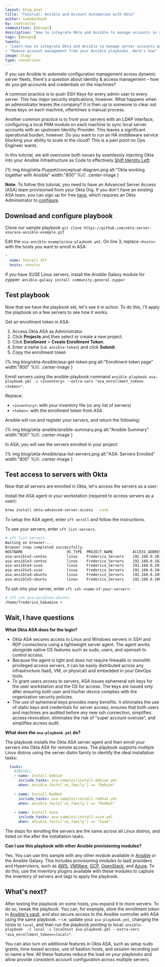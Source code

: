 ```yaml
---
layout: blog_post
title: "Tutorial: Ansible and Account Automation with Okta"
author: sudobinbash
by: contractor
communities: [devops]
description: "How to integrate Okta and Ansible to manage accounts in servers while abstracting account management from your playbooks"
tags: [devops]
tweets:
- "Learn how to integrate Okta and Ansible to manage server accounts and abstract account management from your playbooks"
- "Remove account management from your Ansible playbooks. Here's how"
image: blog/
type: conversion
---
```


If you use Ansible to automate configuration management across dynamic server fleets, there's a question about identity & access management – how do you get accounts and credentials on the machines?

A common practice is to push SSH Keys for every admin user to every server. This has major security implications, however. What happens when an administrator leaves the company? It is then up to someone to clear out those keys on each machine, oftentimes a manual process.

Another common practice is to front your servers with an LDAP interface, configuring a local PAM module on each machine to sync local server accounts with an upstream Identity Provider. This leaves a significant operational burden, however. Do you want to run an HA middleware service blocking your ability to scale in the cloud? This is a pain point no Ops Engineer wants.

In this tutorial, we will overcome both issues by seamlessly injecting Okta into your Ansible Infrastructure as Code to effectively [Shift Identity Left](https://www.okta.com/blog/2019/07/shift-identity-left-secure-devops-automation-with-okta/):

{% img blog/okta-Puppet/conceptual-diagram.png alt:"Okta working together with Ansible" width:"800" %}{: .center-image }

**Note:** To follow this tutorial, you need to have an Advanced Server Access (ASA) team provisioned from your Okta Org. If you don't have an existing ASA team, you can sign up for free [here](https://app.scaleft.com/p/signupV2), which requires an Okta Administrator to [configure](https://help.okta.com/en/prod/Content/Topics/Adv_Server_Access/docs/setup/getting-started.htm).

## Download and configure playbook

Clone our sample playbook `git clone https://github.com/okta-server-asa/asa-ansible-example.git`

Edit the `asa-ansible-example/asa-playbook.yml`. On line 3, replace `<hosts>` with the hosts you want to enroll in ASA:

```yaml
-
  name: Install SFT
  hosts: <hosts>
```

If you have SUSE Linux servers, install the Ansible Galaxy module for zypper: `ansible-galaxy install community.general.zypper`

## Test playbook

Now that we have the playbook set, let's see it in action. To do this, I'll apply the playbook on a few servers to see how it works.

Get an enrollment token in ASA:

1. Access Okta ASA as Administrator.
2. Click **Projects** and then select or create a new project.
3. Click **Enrollment** > **Create Enrollment Token**.
4. Enter a name (i.e. `ansible-token`) and click **Submit**.
5. Copy the enrollment token

{% img blog/okta-Ansible/asa-get-token.png alt:"Enrollment token page" width:"800" %}{: .center-image }

Enroll servers using the ansible-playbook command `ansible-playbook asa-playbook.yml -i <inventory> --extra-vars "asa_enrollment_token=<token>"`.

Replace:

- `<inventory>`: with your inventory file (or any list of servers)
- `<token>`: with the enrollment token from ASA

Ansible will run and register your servers, and return the following:

{% img blog/okta-ansible/ansible-summary.png alt:"Ansible Summary" width:"800" %}{: .center-image }

In ASA, you will see the servers enrolled in your project:

{% img blog/okta-Ansible/asa-list-servers.png alt:"ASA: Servers Enrolled" width:"800" %}{: .center-image }

## Test access to servers with Okta

Now that all servers are enrolled in Okta, let's access the servers as a user:

Install the ASA agent in your workstation (required to access servers as a user):

```sh
brew install okta-advanced-server-access --cask
```

To setup the ASA agent, enter `sft enroll` and follow the instructions.

To see your servers, enter `sft list-servers`.

```sh
# sft list-servers
Waiting on browser...
Browser step completed successfully.
HOSTNAME                    OS_TYPE  PROJECT_NAME         ACCESS_ADDRESS
asa-ansible2-centos         linux    Frederico_Servers    192.168.0.101
asa-ansible3-centos         linux    Frederico_Servers    192.168.0.102
asa-ansible4-suse           linux    Frederico_Servers    192.168.0.103
asa-ansible5-suse           linux    Frederico_Servers    192.168.0.104
asa-ansible4-ubuntu         linux    Frederico_Servers    192.168.0.105
asa-ansible5-ubuntu         linux    Frederico_Servers    192.168.0.106
```

To ssh into your server, enter `sft ssh <name-of-your-server>`:

```sh
# sft ssh asa-ansible4-ubuntu
/home/frederico_hakamine #  
```

## Wait, I have questions

**What Okta ASA does for the login?**

- Okta ASA secures access to Linux and Windows servers in SSH and RDP connections using a lightweight server agent. The agent works alongside native OS features such as sudo, users, and openssh to control access.
- Because the agent is light and does not require firewalls or monolith privileged access servers, it can be easily distributed across any infrastructure (IaaS, VM, or physical) and embedded in your DevOps tools.
- To grant users access to servers, ASA issues ephemeral ssh keys for the user workstation and the OS for access. The keys are issued only after ensuring both user and his/her device complies with the organization security policies.
- The use of ephemeral keys provides many benefits. It eliminates the use of static keys and credentials for server access, ensures that both users and machines are audited before any new ssh connection, simplifies access revocation, eliminates the risk of "super account overuse", and simplifies access audit.

**What does the `asa-playbook.yml` do?**

The playbook installs the Okta ASA server agent and then enroll your servers into Okta ASA for remote access.
The playbook supports multiple Linux distros using the server distro family to identify the ideal installation tasks:

```yaml
  tasks:     
    #INSTALL
    - name: Install Debian
      include_tasks: asa-samples/install-debian.yml
      when: ansible_facts['os_family'] == "Debian"
    
    - name: Install RedHat
      include_tasks: asa-samples/install-redhat.yml
      when: ansible_facts['os_family'] == "RedHat"
    
    - name: Install Suse
      include_tasks: asa-samples/install-suse.yml
      when: ansible_facts['os_family'] == "Suse"
```

The steps for enrolling the servers are the same across all Linux distros, and listed on the after the installation tasks.

**Can I use this playbook with other Ansible provisioning modules?**

Yes. You can use this sample with any other module available in [Ansible](https://docs.ansible.com/ansible/latest/collections/index.html) or the Ansible Galaxy. This includes provisioning modules to IaaS providers and Hypervisors, such as [AWS](https://docs.ansible.com/ansible/latest/collections/amazon/aws), [VMWare](https://docs.ansible.com/ansible/latest/collections/community/vmware), [GCP](https://docs.ansible.com/ansible/latest/collections/google/cloud), [OpenStack](https://docs.ansible.com/ansible/latest/collections/openstack/cloud), and [Azure](https://docs.ansible.com/ansible/latest/collections/azure/azcollection). To do this, use the inventory plugins available with these modules to capture the inventory of servers and tags to apply the playbook.

## What's next?

After testing the playbook on some hosts, you expand it to more servers. To do so, tweak the playbook. You can, for example, store the enrollment token in [Ansible's vault](https://docs.ansible.com/ansible/2.8/user_guide/vault.html), and also secure access to the Ansible controller with ASA using the same playbook. – i.e. update your `asa-playbook.yml`, changing the hosts to `local`, and then run the playbook pointing to local: `ansible-playbook  -c local -i localhost asa-playbook.yml --extra-vars "asa_enrollment_token=<local>"`.

You can also turn on additional features in Okta ASA, such as setup sudo grants, time-based access, use of bastion hosts, and session recording just to name a few. All these features reduce the load on your playbooks and allow provide consistent account configuration across multiple servers.
